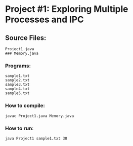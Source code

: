# Project #1:  Exploring Multiple Processes and IPC

## Source Files:
	Project1.java
	### Memory.java

### Programs:
	sample1.txt
	sample2.txt
	sample3.txt
	sample4.txt
	sample5.txt

### How to compile:
	javac Project1.java Memory.java

### How to run:
	java Project1 sample1.txt 30

